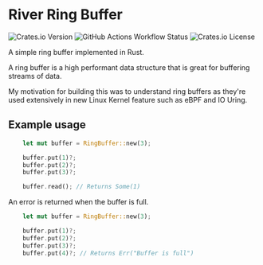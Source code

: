 # River Ring Buffer

![Crates.io Version](https://img.shields.io/crates/v/river-ring-buffer)
![GitHub Actions Workflow Status](https://img.shields.io/github/actions/workflow/status/riverphillips/river-ring-buffer/rust.yml)
![Crates.io License](https://img.shields.io/crates/l/river-ring-buffer)

A simple ring buffer implemented in Rust.

A ring buffer is a high performant data structure that is great for buffering streams of data.

My motivation for building this was to understand ring buffers
as they're used extensively in new Linux Kernel feature such as eBPF and IO Uring.

## Example usage

``` Rust
    let mut buffer = RingBuffer::new(3);

    buffer.put(1)?;
    buffer.put(2)?;
    buffer.put(3)?;

    buffer.read(); // Returns Some(1)
```

An error is returned when the buffer is full.

```Rust
    let mut buffer = RingBuffer::new(3);

    buffer.put(1)?;
    buffer.put(2)?;
    buffer.put(3)?;
    buffer.put(4)?; // Returns Err("Buffer is full")   
```
